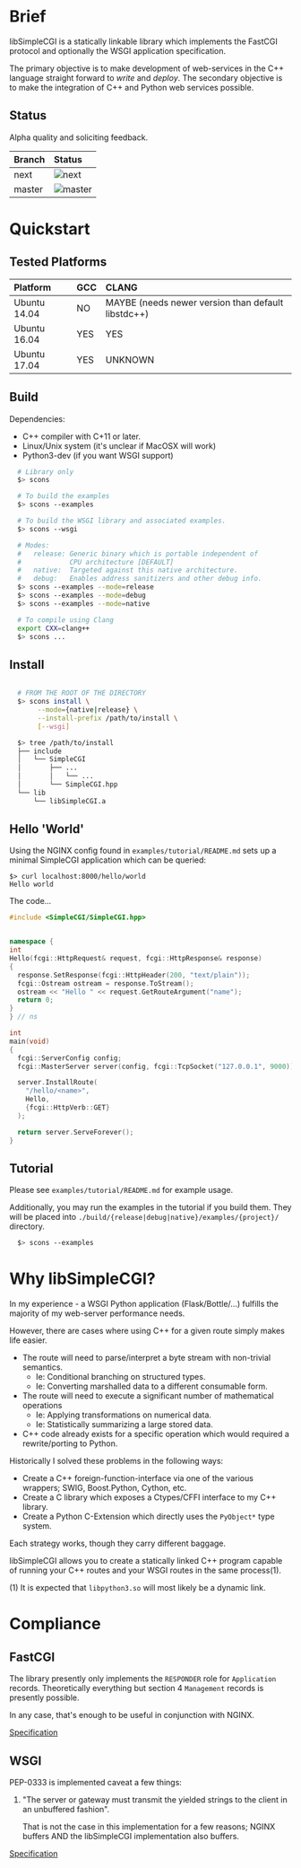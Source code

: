 
# Brief

  libSimpleCGI is a statically linkable library which implements the
FastCGI protocol and optionally the WSGI application specification.

  The primary objective is to make development of web-services in the
C++ language straight forward to *write* and *deploy*.  The secondary
objective is to make the integration of C++ and Python web services
possible.

## Status

  Alpha quality and soliciting feedback.

| Branch | Status
|:-------|:---------------------------------------------------------------------
| next   | ![next](https://api.travis-ci.org/cjhanks/libSimpleCGI.svg?branch=next)
| master | ![master](https://api.travis-ci.org/cjhanks/libSimpleCGI.svg?branch=master)


# Quickstart

## Tested Platforms

| Platform    | GCC | CLANG
|:------------|:----|:----------------------------------------------------------
| Ubuntu 14.04| NO  | MAYBE (needs newer version than default libstdc++)
| Ubuntu 16.04| YES | YES
| Ubuntu 17.04| YES | UNKNOWN

## Build

Dependencies:

  - C++ compiler with C+11 or later.
  - Linux/Unix system (it's unclear if MacOSX will work)
  - Python3-dev (if you want WSGI support)


```bash
  # Library only
  $> scons

  # To build the examples
  $> scons --examples

  # To build the WSGI library and associated examples.
  $> scons --wsgi

  # Modes:
  #   release: Generic binary which is portable independent of
  #            CPU architecture [DEFAULT]
  #   native:  Targeted against this native architecture.
  #   debug:   Enables address sanitizers and other debug info.
  $> scons --examples --mode=release
  $> scons --examples --mode=debug
  $> scons --examples --mode=native

  # To compile using Clang
  export CXX=clang++
  $> scons ...
```

## Install

```bash

  # FROM THE ROOT OF THE DIRECTORY
  $> scons install \
       --mode={native|release} \
       --install-prefix /path/to/install \
       [--wsgi]

  $> tree /path/to/install
  ├── include
  │   └── SimpleCGI
  │       ├── ...
  │       │   └── ...
  │       └── SimpleCGI.hpp
  └── lib
      └── libSimpleCGI.a

```


## Hello 'World'

Using the NGINX config found in `examples/tutorial/README.md` sets up a minimal
SimpleCGI application which can be queried:

    $> curl localhost:8000/hello/world
    Hello world

The code...

```cpp
#include <SimpleCGI/SimpleCGI.hpp>


namespace {
int
Hello(fcgi::HttpRequest& request, fcgi::HttpResponse& response)
{
  response.SetResponse(fcgi::HttpHeader(200, "text/plain"));
  fcgi::Ostream ostream = response.ToStream();
  ostream << "Hello " << request.GetRouteArgument("name");
  return 0;
}
} // ns

int
main(void)
{
  fcgi::ServerConfig config;
  fcgi::MasterServer server(config, fcgi::TcpSocket("127.0.0.1", 9000));

  server.InstallRoute(
    "/hello/<name>",
    Hello,
    {fcgi::HttpVerb::GET}
  );

  return server.ServeForever();
}
```

## Tutorial

Please see `examples/tutorial/README.md` for example usage.

Additionally, you may run the examples in the tutorial if you build them.  They
will be placed into `./build/{release|debug|native}/examples/{project}/`
directory.

```bash
  $> scons --examples
```

# Why libSimpleCGI?

  In my experience - a WSGI Python application (Flask/Bottle/...) fulfills the
majority of my web-server performance needs.

However, there are cases where using C++ for a given route simply makes
life easier.

  - The route will need to parse/interpret a byte stream with non-trivial
    semantics.
    - Ie: Conditional branching on structured types.
    - Ie: Converting marshalled data to a different consumable form.
  - The route will need to execute a significant number of mathematical
    operations
    - Ie: Applying transformations on numerical data.
    - Ie: Statistically summarizing a large stored data.
  - C++ code already exists for a specific operation which would required a
    rewrite/porting to Python.

Historically I solved these problems in the following ways:

  - Create a C++ foreign-function-interface via one of the various wrappers;
    SWIG, Boost.Python, Cython, etc.
  - Create a C library which exposes a Ctypes/CFFI interface to my C++ library.
  - Create a Python C-Extension which directly uses the `PyObject*` type
    system.

Each strategy works, though they carry different baggage.

libSimpleCGI allows you to create a statically linked C++ program capable of
running your C++ routes and your WSGI routes in the same process(1).


(1) It is expected that `libpython3.so` will most likely be a dynamic link.


# Compliance

## FastCGI

  The library presently only implements the `RESPONDER` role for
`Application` records.  Theoretically everything but section 4
`Management` records is presently possible.

  In any case, that's enough to be useful in conjunction with NGINX.

  [Specification](https://htmlpreview.github.io/?https://github.com/FastCGI-Archives/fcgi2/blob/master/doc/fcgi-spec.html#S4)

## WSGI

  PEP-0333 is implemented caveat a few things:

  1.  "The server or gateway must transmit the yielded strings to the
      client in an unbuffered fashion".

      That is not the case in this implementation for a few reasons;
      NGINX buffers AND the libSimpleCGI implementation also buffers.

  [Specification](https://www.python.org/dev/peps/pep-0333/)
